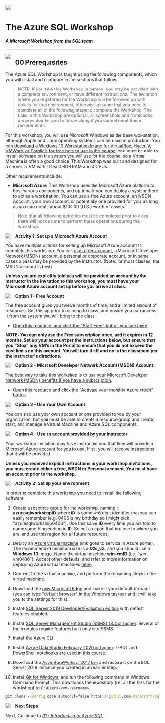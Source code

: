 ![](https://github.com/microsoft/sqlworkshops/blob/master/graphics/microsoftlogo.png?raw=true)

# The Azure SQL Workshop  

#### <i>A Microsoft Workshop from the SQL team</i>

<p style="border-bottom: 1px solid lightgrey;"></p>

<img style="float: left; margin: 0px 15px 15px 0px;" src="https://github.com/microsoft/sqlworkshops/blob/master/graphics/textbubble.png?raw=true"> <h2>00 Prerequisites</h2>

The Azure SQL Workshop is taught using the following components, which you will install and configure in the sections that follow. 

> NOTE: If you take this Workshop in person, you may be provided with a complete environment, or have different instructions. The invitation where you registered for the Workshop will be followed up with details for that environment, otherwise assume that you need to complete all of the following steps to complete the Workshop. The Labs in this Workshop are optional, all screenshots and Notebooks are provided for you to follow along if you cannot meet these requirements. 

For this workshop, you will use Microsoft Windows as the base workstation, although Apple and Linux operating systems can be used in production. You can <a href="https://developer.microsoft.com/en-us/windows/downloads/virtual-machines" target="_blank">download a Windows 10 Workstation Image for VirtualBox, Hyper-V, VMWare, or Parallels for free here to use in the course</a>. You must be able to install software on the system you will use for the course, so a Virtual Machine is often a good choice. This Workshop was built and designed for a server or VM with at least 8GB RAM and 4 CPUs. 


Other requirements include:

- **Microsoft Azure**: This Workshop uses the Microsoft Azure platform to host various components, and optionally you can deploy a system there to act as a workstation. You can use a free Azure account, an MSDN Account, your own account, or potentially one provided for you, as long as you can create about $100.00 (U.S.) worth of assets.

> Note that all following activities must be completed prior to class - there will not be time to perform these operations during the workshop.

<p><img style="float: left; margin: 0px 15px 15px 0px;" src="https://github.com/microsoft/sqlworkshops/blob/master/graphics/point1.png?raw=true"><b>Activity 1: Set up a Microsoft Azure Account</b></p>

You have multiple options for setting up Microsoft Azure account to complete this workshop. You can [use a free account](https://azure.microsoft.com/en-us/free/), a Microsoft Developer Network (MSDN) account, a personal or corporate account, or in some cases a pass may be provided by the instructor. (Note: for most classes, the MSDN account is best)

**Unless you are explicitly told you will be provided an account by the instructor in the invitation to this workshop, you must have your Microsoft Azure account set up before you arrive at class.**

<p><img style="float: left; margin: 0px 15px 15px 0px;" src="https://github.com/microsoft/sqlworkshops/blob/master/graphics/checkbox.png?raw=true"><b>Option 1 - Free Account</b></p>

The free account gives you twelve months of time, and a limited amount of resources. Set this up prior to coming to class, and ensure you can access it from the system you will bring to the class.

- [Open this resource, and click the "Start Free" button you see there](https://azure.microsoft.com/en-us/free/)

**NOTE: You can only use the Free subscription once, and it expires in 12 months. Set up your account per the instructions below, but ensure that you "Stop" any VM's in the Portal to ensure that you do not exceed the cost limits on this account. You will turn it off and on in the classroom per the instructor's directions.**

<p><img style="float: left; margin: 0px 15px 15px 0px;" src="https://github.com/microsoft/sqlworkshops/blob/master/graphics/checkbox.png?raw=true"><b>Option 2 - Microsoft Developer Network Account (MSDN) Account</b></p>

The best way to take this workshop is to use your [Microsoft Developer Network (MSDN) benefits if you have a subscription](https://marketplace.visualstudio.com/subscriptions).

- [Open this resource and click the "Activate your monthly Azure credit" button](https://azure.microsoft.com/en-us/pricing/member-offers/credit-for-visual-studio-subscribers/)

<p><img style="float: left; margin: 0px 15px 15px 0px;" src="https://github.com/microsoft/sqlworkshops/blob/master/graphics/checkbox.png?raw=true"><b>Option 3 - Use Your Own Account</b></p>

You can also use your own account or one provided to you by your organization, but you must be able to create a resource group and create, start, and manage a Virtual Machine and Azure SQL components. 

<p><img style="float: left; margin: 0px 15px 15px 0px;" src="https://github.com/microsoft/sqlworkshops/blob/master/graphics/checkbox.png?raw=true"><b>Option 4 - Use an account provided by your instructor</b></p>

Your workshop invitation may have instructed you that they will provide a Microsoft Azure account for you to use. If so, you will receive instructions that it will be provided.

**Unless you received explicit instructions in your workshop invitations, you must create either a free, MSDN or Personal account. You must have an account prior to the workshop.**

<p><img style="float: left; margin: 0px 15px 15px 0px;" src="https://github.com/microsoft/sqlworkshops/blob/master/graphics/point1.png?raw=true"><b>Activity 2: Set up your environment</b></p>

In order to complete this workshop you need to install the following software:  

1. Create a resource group for the workshop, naming it **azuresqlworkshopID** where **ID** is some 4-6 digit identifier that you can easily remember (e.g. 0406 is my birthday so I might pick "azuresqlworkshop0406"). Use this same **ID** every time you are told to name something ending in **ID**. Select a region that is close to where you are, and use this region for all future resources.
1. Deploy an [Azure virtual machine](https://ms.portal.azure.com/#create/Microsoft.VirtualMachine-ARM) (link goes to service in Azure portal). The recommended minimum size is a **D2s_v3**, and you should use a **Windows 10** image. Name the virtual machine **win-vmID** (i.e. "win-vm0406"). Accept other defaults, and refer to more information on deploying Azure virtual machines [here](https://docs.microsoft.com/en-us/azure/virtual-machines/windows/quick-create-portal#create-virtual-machine).

1. Connect to the virtual machine, and perform the remaining steps in the virtual machine.  

1. Download the [new Microsoft Edge](https://www.microsoft.com/en-us/edge?form=MY01BL&OCID=MY01BL) and make it your default browser (you can type "default browser" in the Windows taskbar and it will take you to the settings for this).

1. Install [SQL Server 2019 Developer/Evaluation edition](https://www.microsoft.com/en-us/sql-server/sql-server-2019#Install) with default features enabled.

2. Install [SQL Server Management Studio (SSMS) 18.4 or higher](https://docs.microsoft.com/en-us/sql/ssms/download-sql-server-management-studio-ssms). Several of the modules require features built only into SSMS.

1. Install the [Azure CLI](https://docs.microsoft.com/en-us/cli/azure/install-azure-cli-windows?view=azure-cli-latest).  

3. Install [Azure Data Studio February 2020 or higher](https://docs.microsoft.com/en-us/sql/azure-data-studio/download). T-SQL and PowerShell notebooks are used in this course.

4. Download the [AdventureWorksLT2017.bak](https://github.com/Microsoft/sql-server-samples/releases/download/adventureworks/AdventureWorksLT2017.bak) and restore it on the SQL Server 2019 instance you created in an earlier step.

1. Install [Git for Windows](https://git-scm.com/download/win), and run the following command in Windows Command Prompt. This downloads the repository (i.e. all the files for the workshop) to `C:\Users\<vm-username>`.  
```cmd
git clone --config core.autocrlf=false https://github.com/microsoft/sqlworkshops.git
```



<p><img style="float: left; margin: 0px 15px 15px 0px;" src="https://github.com/microsoft/sqlworkshops/blob/master/graphics/geopin.png?raw=true"><b >Next Steps</b></p>

Next, Continue to <a href="https://github.com/microsoft/sqlworkshops/blob/master/azuresqlworkshop/azuresqlworkshop/01-IntroToAzureSQL.md" target="_blank"><i> 01 - Introduction to Azure SQL</i></a>.
